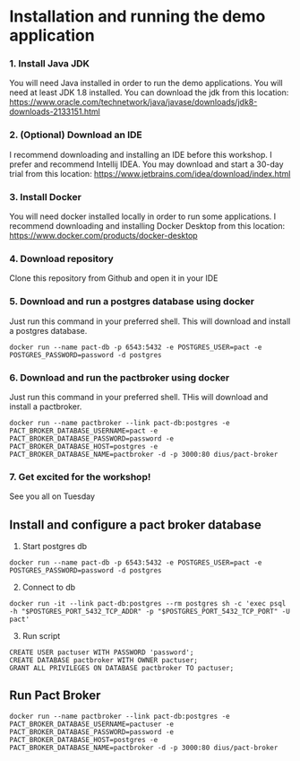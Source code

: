 # Installation and running the demo application

### 1. Install Java JDK

You will need Java installed in order to run the demo applications. You will need at least JDK 1.8 installed. You can
download the jdk from this location: https://www.oracle.com/technetwork/java/javase/downloads/jdk8-downloads-2133151.html  

### 2. (Optional) Download an IDE

I recommend downloading and installing an IDE before this workshop. I prefer and recommend Intellij IDEA. You may 
download and start a 30-day trial from this location: https://www.jetbrains.com/idea/download/index.html


### 3. Install Docker

You will need docker installed locally in order to run some applications. I recommend downloading and installing Docker 
Desktop from this location: https://www.docker.com/products/docker-desktop


### 4. Download repository

Clone this repository from  Github and open it in your IDE


### 5. Download and run a postgres database using docker

Just run this command in your preferred shell. This will download and install a postgres database.

`docker run --name pact-db -p 6543:5432 -e POSTGRES_USER=pact -e POSTGRES_PASSWORD=password -d postgres`

### 6. Download and run the pactbroker using docker

Just run this command in your preferred shell. THis will download and install a pactbroker.

`docker run --name pactbroker --link pact-db:postgres -e PACT_BROKER_DATABASE_USERNAME=pact -e PACT_BROKER_DATABASE_PASSWORD=password -e PACT_BROKER_DATABASE_HOST=postgres -e PACT_BROKER_DATABASE_NAME=pactbroker -d -p 3000:80 dius/pact-broker`


### 7. Get excited for the workshop!

See you all on Tuesday



## Install and configure a pact broker database
1. Start postgres db

```
docker run --name pact-db -p 6543:5432 -e POSTGRES_USER=pact -e POSTGRES_PASSWORD=password -d postgres
```

2. Connect to db

```
docker run -it --link pact-db:postgres --rm postgres sh -c 'exec psql -h "$POSTGRES_PORT_5432_TCP_ADDR" -p "$POSTGRES_PORT_5432_TCP_PORT" -U pact'
```

3. Run script

```
CREATE USER pactuser WITH PASSWORD 'password';
CREATE DATABASE pactbroker WITH OWNER pactuser;
GRANT ALL PRIVILEGES ON DATABASE pactbroker TO pactuser;
```

## Run Pact Broker

```
docker run --name pactbroker --link pact-db:postgres -e PACT_BROKER_DATABASE_USERNAME=pactuser -e PACT_BROKER_DATABASE_PASSWORD=password -e PACT_BROKER_DATABASE_HOST=postgres -e PACT_BROKER_DATABASE_NAME=pactbroker -d -p 3000:80 dius/pact-broker
```
